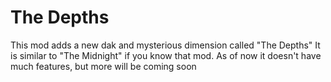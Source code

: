 # The Depths
This mod adds a new dak and mysterious dimension called "The Depths"
It is similar to "The Midnight" if you know that mod.
 As of now it doesn't have much features, but more will be coming soon 
